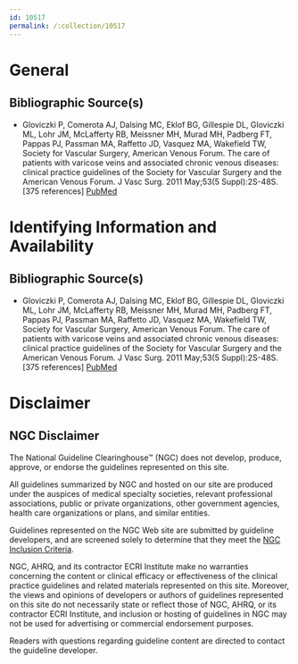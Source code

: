 ```yaml
---
id: 10517
permalink: /:collection/10517
---
```


# General

## Bibliographic Source(s)

- Gloviczki P, Comerota AJ, Dalsing MC, Eklof BG, Gillespie DL, Gloviczki ML, Lohr JM, McLafferty RB, Meissner MH, Murad MH, Padberg FT, Pappas PJ, Passman MA, Raffetto JD, Vasquez MA, Wakefield TW, Society for Vascular Surgery, American Venous Forum. The care of patients with varicose veins and associated chronic venous diseases: clinical practice guidelines of the Society for Vascular Surgery and the American Venous Forum. J Vasc Surg. 2011 May;53(5 Suppl):2S-48S. [375 references] [ PubMed ](http://www.ncbi.nlm.nih.gov/entrez/query.fcgi?cmd=Retrieve&db=pubmed&dopt=Abstract&list_uids=21536172)

# Identifying Information and Availability

## Bibliographic Source(s)

- Gloviczki P, Comerota AJ, Dalsing MC, Eklof BG, Gillespie DL, Gloviczki ML, Lohr JM, McLafferty RB, Meissner MH, Murad MH, Padberg FT, Pappas PJ, Passman MA, Raffetto JD, Vasquez MA, Wakefield TW, Society for Vascular Surgery, American Venous Forum. The care of patients with varicose veins and associated chronic venous diseases: clinical practice guidelines of the Society for Vascular Surgery and the American Venous Forum. J Vasc Surg. 2011 May;53(5 Suppl):2S-48S. [375 references] [ PubMed ](http://www.ncbi.nlm.nih.gov/entrez/query.fcgi?cmd=Retrieve&db=pubmed&dopt=Abstract&list_uids=21536172)

# Disclaimer

## NGC Disclaimer

The National Guideline Clearinghouse™ (NGC) does not develop, produce, approve, or endorse the guidelines represented on this site.

All guidelines summarized by NGC and hosted on our site are produced under the auspices of medical specialty societies, relevant professional associations, public or private organizations, other government agencies, health care organizations or plans, and similar entities.

Guidelines represented on the NGC Web site are submitted by guideline developers, and are screened solely to determine that they meet the [NGC Inclusion Criteria](/help-and-about/summaries/inclusion-criteria).

NGC, AHRQ, and its contractor ECRI Institute make no warranties concerning the content or clinical efficacy or effectiveness of the clinical practice guidelines and related materials represented on this site. Moreover, the views and opinions of developers or authors of guidelines represented on this site do not necessarily state or reflect those of NGC, AHRQ, or its contractor ECRI Institute, and inclusion or hosting of guidelines in NGC may not be used for advertising or commercial endorsement purposes.

Readers with questions regarding guideline content are directed to contact the guideline developer.

